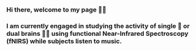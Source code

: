 ### Hi there, welcome to my page 👋🎶
### I am currently engaged in studying the activity of single 🧠 or dual brains 🧠🧠 using functional Near-Infrared Spectroscopy (fNIRS) while subjects listen to music.

<!--
**FedericoCurzel/federicocurzel** is a ✨ _special_ ✨ repository because its `README.md` (this file) appears on your GitHub profile.

Here are some ideas to get you started:

- 🔭 I’m currently working on ...
- 🌱 I’m currently learning ...
- 👯 I’m looking to collaborate on ...
- 🤔 I’m looking for help with ...
- 💬 Ask me about ...
- 📫 How to reach me: ...
- 😄 Pronouns: ...
- ⚡ Fun fact: ...
-->
